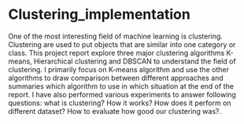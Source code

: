 # Clustering_implementation

One of the most interesting field of machine learning is clustering.
Clustering are used to put objects that are similar into one category or class.
This project report explore three major clustering algorithms K-means,
Hierarchical clustering and DBSCAN to understand the field of clustering.
I primarily focus on K-means algorithm and use the other algorithms
to draw comparison between different approaches and summaries which
algorithm to use in which situation at the end of the report. I have also
performed various experiments to answer following questions: what is
clustering? How it works? How does it perform on different dataset? How
to evaluate how good our clustering was?.
